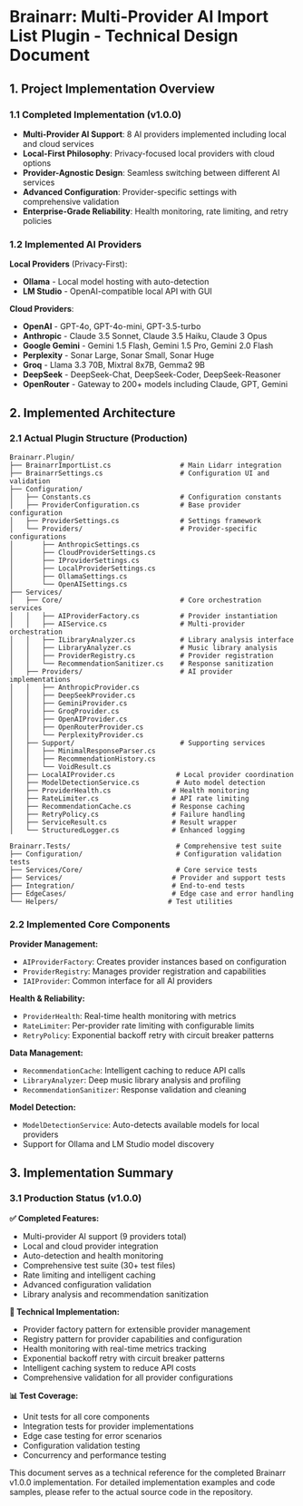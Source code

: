 # Brainarr: Multi-Provider AI Import List Plugin - Technical Design Document

## 1. Project Implementation Overview

### 1.1 Completed Implementation (v1.0.0)
- **Multi-Provider AI Support**: 8 AI providers implemented including local and cloud services
- **Local-First Philosophy**: Privacy-focused local providers with cloud options
- **Provider-Agnostic Design**: Seamless switching between different AI services
- **Advanced Configuration**: Provider-specific settings with comprehensive validation
- **Enterprise-Grade Reliability**: Health monitoring, rate limiting, and retry policies

### 1.2 Implemented AI Providers

**Local Providers** (Privacy-First):
- **Ollama** - Local model hosting with auto-detection
- **LM Studio** - OpenAI-compatible local API with GUI

**Cloud Providers**:
- **OpenAI** - GPT-4o, GPT-4o-mini, GPT-3.5-turbo
- **Anthropic** - Claude 3.5 Sonnet, Claude 3.5 Haiku, Claude 3 Opus
- **Google Gemini** - Gemini 1.5 Flash, Gemini 1.5 Pro, Gemini 2.0 Flash
- **Perplexity** - Sonar Large, Sonar Small, Sonar Huge
- **Groq** - Llama 3.3 70B, Mixtral 8x7B, Gemma2 9B
- **DeepSeek** - DeepSeek-Chat, DeepSeek-Coder, DeepSeek-Reasoner
- **OpenRouter** - Gateway to 200+ models including Claude, GPT, Gemini

## 2. Implemented Architecture

### 2.1 Actual Plugin Structure (Production)
```text
Brainarr.Plugin/
├── BrainarrImportList.cs                 # Main Lidarr integration
├── BrainarrSettings.cs                   # Configuration UI and validation
├── Configuration/
│   ├── Constants.cs                      # Configuration constants
│   ├── ProviderConfiguration.cs          # Base provider configuration
│   ├── ProviderSettings.cs               # Settings framework
│   └── Providers/                        # Provider-specific configurations
│       ├── AnthropicSettings.cs
│       ├── CloudProviderSettings.cs
│       ├── IProviderSettings.cs
│       ├── LocalProviderSettings.cs
│       ├── OllamaSettings.cs
│       └── OpenAISettings.cs
├── Services/
│   ├── Core/                             # Core orchestration services
│   │   ├── AIProviderFactory.cs          # Provider instantiation
│   │   ├── AIService.cs                  # Multi-provider orchestration
│   │   ├── ILibraryAnalyzer.cs           # Library analysis interface
│   │   ├── LibraryAnalyzer.cs            # Music library analysis
│   │   ├── ProviderRegistry.cs           # Provider registration
│   │   └── RecommendationSanitizer.cs    # Response sanitization
│   ├── Providers/                        # AI provider implementations
│   │   ├── AnthropicProvider.cs
│   │   ├── DeepSeekProvider.cs
│   │   ├── GeminiProvider.cs
│   │   ├── GroqProvider.cs
│   │   ├── OpenAIProvider.cs
│   │   ├── OpenRouterProvider.cs
│   │   └── PerplexityProvider.cs
│   ├── Support/                          # Supporting services
│   │   ├── MinimalResponseParser.cs
│   │   ├── RecommendationHistory.cs
│   │   └── VoidResult.cs
│   ├── LocalAIProvider.cs               # Local provider coordination
│   ├── ModelDetectionService.cs         # Auto model detection
│   ├── ProviderHealth.cs               # Health monitoring
│   ├── RateLimiter.cs                  # API rate limiting
│   ├── RecommendationCache.cs          # Response caching
│   ├── RetryPolicy.cs                  # Failure handling
│   ├── ServiceResult.cs                # Result wrapper
│   └── StructuredLogger.cs             # Enhanced logging

Brainarr.Tests/                          # Comprehensive test suite
├── Configuration/                       # Configuration validation tests
├── Services/Core/                       # Core service tests
├── Services/                           # Provider and support tests
├── Integration/                        # End-to-end tests
├── EdgeCases/                          # Edge case and error handling
└── Helpers/                           # Test utilities
```

### 2.2 Implemented Core Components

**Provider Management:**
- `AIProviderFactory`: Creates provider instances based on configuration
- `ProviderRegistry`: Manages provider registration and capabilities
- `IAIProvider`: Common interface for all AI providers

**Health & Reliability:**
- `ProviderHealth`: Real-time health monitoring with metrics
- `RateLimiter`: Per-provider rate limiting with configurable limits
- `RetryPolicy`: Exponential backoff retry with circuit breaker patterns

**Data Management:**
- `RecommendationCache`: Intelligent caching to reduce API calls
- `LibraryAnalyzer`: Deep music library analysis and profiling
- `RecommendationSanitizer`: Response validation and cleaning

**Model Detection:**
- `ModelDetectionService`: Auto-detects available models for local providers
- Support for Ollama and LM Studio model discovery

## 3. Implementation Summary

### 3.1 Production Status (v1.0.0)

**✅ Completed Features:**
- Multi-provider AI support (9 providers total)
- Local and cloud provider integration
- Auto-detection and health monitoring  
- Comprehensive test suite (30+ test files)
- Rate limiting and intelligent caching
- Advanced configuration validation
- Library analysis and recommendation sanitization

**🔧 Technical Implementation:**
- Provider factory pattern for extensible provider management
- Registry pattern for provider capabilities and configuration
- Health monitoring with real-time metrics tracking
- Exponential backoff retry with circuit breaker patterns
- Intelligent caching system to reduce API costs
- Comprehensive validation for all provider configurations

**📊 Test Coverage:**
- Unit tests for all core components
- Integration tests for provider implementations
- Edge case testing for error scenarios
- Configuration validation testing
- Concurrency and performance testing

This document serves as a technical reference for the completed Brainarr v1.0.0 implementation. For detailed implementation examples and code samples, please refer to the actual source code in the repository.

